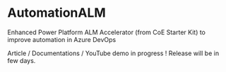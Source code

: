 # AutomationALM
Enhanced Power Platform ALM Accelerator (from CoE Starter Kit) to improve automation in Azure DevOps


Article / Documentations / YouTube demo in progress !
Release will be in few days.
